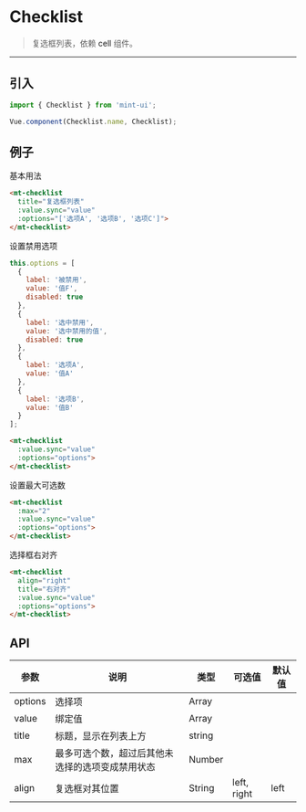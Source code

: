 # Checklist

> 复选框列表，依赖 <a v-link="{path:'/cell'}">cell</a> 组件。

-------------

## 引入

```javascript
import { Checklist } from 'mint-ui';

Vue.component(Checklist.name, Checklist);
```

## 例子

基本用法
```html
<mt-checklist
  title="复选框列表"
  :value.sync="value"
  :options="['选项A', '选项B', '选项C']">
</mt-checklist>
```

设置禁用选项
```javascript
this.options = [
  {
    label: '被禁用',
    value: '值F',
    disabled: true
  },
  {
    label: '选中禁用',
    value: '选中禁用的值',
    disabled: true
  },
  {
    label: '选项A',
    value: '值A'
  },
  {
    label: '选项B',
    value: '值B'
  }
];
```

```html
<mt-checklist
  :value.sync="value"
  :options="options">
</mt-checklist>
```

设置最大可选数
```html
<mt-checklist
  :max="2"
  :value.sync="value"
  :options="options">
</mt-checklist>
```

选择框右对齐
```html
<mt-checklist
  align="right"
  title="右对齐"
  :value.sync="value"
  :options="options">
</mt-checklist>
```

## API
| 参数 | 说明 | 类型 | 可选值 | 默认值 |
|------|-------|---------|-------|--------|
| options | 选择项 | Array | |
|value | 绑定值 | Array | | |
|title | 标题，显示在列表上方 | string | | |
|max| 最多可选个数，超过后其他未选择的选项变成禁用状态 | Number | | |
|align| 复选框对其位置| String | left, right | left |